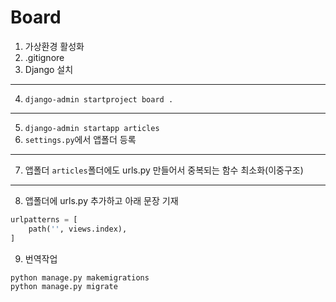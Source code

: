 # Board

1. 가상환경 활성화
2. .gitignore
3. Django 설치
---
4. `django-admin startproject board .`
---
5. `django-admin startapp articles`
6. `settings.py`에서 앱폴더 등록
---
7. 앱폴더 `articles`폴더에도 urls.py 만들어서 중복되는 함수 최소화(이중구조)
---
8. 앱폴더에 urls.py 추가하고 아래 문장 기재
```py
urlpatterns = [
    path('', views.index),
]
```
9. 번역작업
```shell
python manage.py makemigrations
python manage.py migrate
```